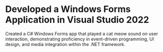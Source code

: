 # Developed a Windows Forms Application in Visual Studio 2022
Created a C# Windows Forms app that played a cat meow sound on user interaction, demonstrating proficiency in event-driven programming, UI design, and media integration within the .NET framework.
